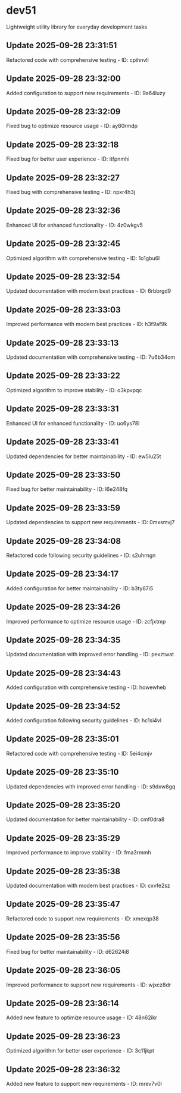 # dev51
Lightweight utility library for everyday development tasks

## Update 2025-09-28 23:31:51
Refactored code with comprehensive testing - ID: cpihnvll


## Update 2025-09-28 23:32:00
Added configuration to support new requirements - ID: 9a64luzy


## Update 2025-09-28 23:32:09
Fixed bug to optimize resource usage - ID: ay80rmdp


## Update 2025-09-28 23:32:18
Fixed bug for better user experience - ID: itfpnmhi


## Update 2025-09-28 23:32:27
Fixed bug with comprehensive testing - ID: npxr4h3j


## Update 2025-09-28 23:32:36
Enhanced UI for enhanced functionality - ID: 4z0wkgv5


## Update 2025-09-28 23:32:45
Optimized algorithm with comprehensive testing - ID: 1o1gbu6l


## Update 2025-09-28 23:32:54
Updated documentation with modern best practices - ID: 6rbbrgd9


## Update 2025-09-28 23:33:03
Improved performance with modern best practices - ID: h3f9af9k


## Update 2025-09-28 23:33:13
Updated documentation with comprehensive testing - ID: 7u6b34om


## Update 2025-09-28 23:33:22
Optimized algorithm to improve stability - ID: o3kpvpqc


## Update 2025-09-28 23:33:31
Enhanced UI for enhanced functionality - ID: uo6ys78l


## Update 2025-09-28 23:33:41
Updated dependencies for better maintainability - ID: ew5lu25t


## Update 2025-09-28 23:33:50
Fixed bug for better maintainability - ID: l6e248fq


## Update 2025-09-28 23:33:59
Updated dependencies to support new requirements - ID: 0mxsmvj7


## Update 2025-09-28 23:34:08
Refactored code following security guidelines - ID: s2uhrngn


## Update 2025-09-28 23:34:17
Added configuration for better maintainability - ID: b3ty67i5


## Update 2025-09-28 23:34:26
Improved performance to optimize resource usage - ID: zcfjxtmp


## Update 2025-09-28 23:34:35
Updated documentation with improved error handling - ID: pexztwat


## Update 2025-09-28 23:34:43
Added configuration with comprehensive testing - ID: howewheb


## Update 2025-09-28 23:34:52
Added configuration following security guidelines - ID: hc1si4vl


## Update 2025-09-28 23:35:01
Refactored code with comprehensive testing - ID: 5ei4cmjv


## Update 2025-09-28 23:35:10
Updated dependencies with improved error handling - ID: s9dxw8gq


## Update 2025-09-28 23:35:20
Updated documentation for better maintainability - ID: cmf0dra8


## Update 2025-09-28 23:35:29
Improved performance to improve stability - ID: fma3rmmh


## Update 2025-09-28 23:35:38
Updated documentation with modern best practices - ID: cxvfe2sz


## Update 2025-09-28 23:35:47
Refactored code to support new requirements - ID: xmexqp38


## Update 2025-09-28 23:35:56
Fixed bug for better maintainability - ID: d62624i8


## Update 2025-09-28 23:36:05
Improved performance to support new requirements - ID: wjxcz8dr


## Update 2025-09-28 23:36:14
Added new feature to optimize resource usage - ID: 48n62ikr


## Update 2025-09-28 23:36:23
Optimized algorithm for better user experience - ID: 3c11jkpt


## Update 2025-09-28 23:36:32
Added new feature to support new requirements - ID: mrev7v0l

